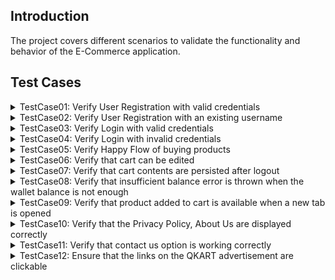 ## Introduction
The project covers different scenarios to validate the functionality and behavior of the E-Commerce application.

## Test Cases
<details>
<summary>TestCase01: Verify User Registration with valid credentials</summary>
<details>
<summary>Details</summary>

- **Objective**: To verify that a new user can successfully register with valid credentials.
- **Steps**:
  1. Navigate to the registration page.
  2. Enter valid user details (username, password, etc.).
  3. Click on the registration button.
  4. Verify if the registration is successful and the user is redirected to the home page.
</details>
<details>
<summary>Screenshots</summary>

![TestCase01_Login_Passed.png]('./screenshots/TestCase01_Login_Passed.png')

![TestCase01_Registration_Passed.png]('./screenshots/TestCase01_Registration_Passed.png')

![TestCase01_StartTestCase.png]('./screenshots/TestCase01_StartTestCase.png')

</details>
</details>

<details>
<summary>TestCase02: Verify User Registration with an existing username</summary>
<details>
<summary>Details</summary>

- **Objective**: To verify that the registration process prevents using an existing username.
- **Steps**:
  1. Navigate to the registration page.
  2. Enter an existing username and valid credentials.
  3. Click on the registration button.
  4. Verify if the registration fails and displays an appropriate error message.
</details>
<details>
<summary>Screenshots</summary>

![TestCase02_Reregistration_Blocked.png]('./screenshots/TestCase02_Reregistration_Blocked.png')

![TestCase02_StartTestCase.png]('./screenshots/TestCase02_StartTestCase.png')

</details>
</details>

<details>
<summary>TestCase03: Verify Login with valid credentials</summary>
<details>
<summary>Details</summary>

- **Objective**: To verify that a registered user can login with valid credentials.
- **Steps**:
  1. Navigate to the login page.
  2. Enter valid username and password.
  3. Click on the login button.
  4. Verify if the login is successful and the user is redirected to the home page.
</details>
<details>
<summary>Screenshots</summary>

![TestCase03_StartTestCase.png]('./screenshots/TestCase03_StartTestCase.png')

</details>
</details>

<details>
<summary>TestCase04: Verify Login with invalid credentials</summary>
<details>
<summary>Details</summary>

- **Objective**: To verify that the login process fails with invalid credentials.
- **Steps**:
  1. Navigate to the login page.
  2. Enter invalid username and password.
  3. Click on the login button.
  4. Verify if the login fails and an appropriate error message is displayed.
</details>
<details>
<summary>Screenshots</summary>

![TestCase04_SizeChart_Closed.png]('./screenshots/TestCase04_SizeChart_Closed.png')

![TestCase04_SizeChart_Opened.png]('./screenshots/TestCase04_SizeChart_Opened.png')

![TestCase04_SizeChart_Presence.png]('./screenshots/TestCase04_SizeChart_Presence.png')

![TestCase04_SizeChart_Validated.png]('./screenshots/TestCase04_SizeChart_Validated.png')

![TestCase04_StartTestCase.png]('./screenshots/TestCase04_StartTestCase.png')

</details>
</details>

<details>
<summary>TestCase05: Verify Happy Flow of buying products</summary>
<details>
<summary>Details</summary>

- **Objective**: To verify the happy flow of buying products from the website.
- **Steps**:
  1. Register a new user.
  2. Login with the newly registered user's credentials.
  3. Add products to the cart.
  4. Go to the checkout page and place the order.
  5. Verify if the order is placed successfully.
</details>
<details>
<summary>Screenshots</summary>

![TestCase05_HappyFlow_Verified.png]('./screenshots/TestCase05_HappyFlow_Verified.png')

![TestCase05_StartTestCase.png]('./screenshots/TestCase05_StartTestCase.png')

</details>
</details>

<details>
<summary>TestCase06: Verify that cart can be edited</summary>
<details>
<summary>Details</summary>

- **Objective**: To verify that the cart can be edited by adding/removing products.
- **Steps**:
  1. Register a new user.
  2. Login with the newly registered user's credentials.
  3. Add products to the cart.
  4. Update the quantity of products in the cart.
  5. Verify if the cart is updated accordingly.
</details>
<details>
<summary>Screenshots</summary>

![TestCase06_Cart_Edit_Verified.png]('./screenshots/TestCase06_Cart_Edit_Verified.png')

![TestCase06_StartTestCase.png]('./screenshots/TestCase06_StartTestCase.png')

</details>
</details>

<details>
<summary>TestCase07: Verify that cart contents are persisted after logout</summary>
<details>
<summary>Details</summary>

- **Objective**: To verify that the cart contents are persisted even after the user logs out.
- **Steps**:
  1. Register a new user.
  2. Login with the newly registered user's credentials.
  3. Add products to the cart.
  4. Log out the user.
  5. Log in again with the same user's credentials.
  6. Verify if the cart contents are still present.
</details>
<details>
<summary>Screenshots</summary>

![TestCase07_Cart_Contents_Persisted.png]('./screenshots/TestCase07_Cart_Contents_Persisted.png')

![TestCase07_StartTestCase.png]('./screenshots/TestCase07_StartTestCase.png')

</details>
</details>

<details>
<summary>TestCase08: Verify that insufficient balance error is thrown when the wallet balance is not enough</summary>
<details>
<summary>Details</summary>

- **Objective**: To verify that an insufficient balance error is thrown when the wallet balance is not enough to place an order.
- **Steps**:
  1. Register a new user.
  2. Login with the newly registered user's credentials.
  3. Add products to the cart with a high quantity.
  4. Go to the checkout page and place the order.
  5. Verify if the insufficient balance error message is displayed.
</details>
<details>
<summary>Screenshots</summary>

![TestCase08_Insufficient_Balance_Error.png]('./screenshots/TestCase08_Insufficient_Balance_Error.png')

![TestCase08_StartTestCase.png]('./screenshots/TestCase08_StartTestCase.png')

</details>
</details>

<details>
<summary>TestCase09: Verify that product added to cart is available when a new tab is opened</summary>
<details>
<summary>Details</summary>

- **Objective**: To verify that a product added to the cart is available when a new tab is opened.
- **Steps**:
  1. Register a new user.
  2. Login with the newly registered user's credentials.
  3. Add a product to the cart.
  4. Open a new tab and navigate to the website.
  5. Verify if the cart contents are still present.
</details>
<details>
<summary>Screenshots</summary>

![TestCase09_EndTestCase.png]('./screenshots/TestCase09_EndTestCase.png')

![TestCase09_StartTestCase.png]('./screenshots/TestCase09_StartTestCase.png')

</details>
</details>

<details>
<summary>TestCase10: Verify that the Privacy Policy, About Us are displayed correctly</summary>
<details>
<summary>Details</summary>

- **Objective**: To verify that the Privacy Policy and About Us pages are displayed correctly.
- **Steps**:
  1. Register a new user.
  2. Login with the newly registered user's credentials.
  3. Click on the Privacy Policy link.
  4. Verify if the Privacy Policy page is displayed correctly.
  5. Click on the About Us link.
  6. Verify if the About Us page is displayed correctly.
</details>
<details>
<summary>Screenshots</summary>

![TestCase10_EndTestCase.png]('./screenshots/TestCase10_EndTestCase.png')

![TestCase10_StartTestCase.png]('./screenshots/TestCase10_StartTestCase.png')

</details>
</details>

<details>
<summary>TestCase11: Verify that contact us option is working correctly</summary>
<details>
<summary>Details</summary>

- **Objective**: To verify that the Contact Us option is working correctly.
- **Steps**:
  1. Navigate to the Contact Us page.
  2. Enter name, email, and message.
  3. Click on the Contact Us button.
  4. Verify if the Contact Us form submission is successful.
</details>
<details>
<summary>Screenshots</summary>

![TestCase11_EndTestCase.png]('./screenshots/TestCase11_EndTestCase.png')

![TestCase11_StartTestCase.png]('./screenshots/TestCase11_StartTestCase.png')

</details>
</details>

<details>
<summary>TestCase12: Ensure that the links on the QKART advertisement are clickable</summary>
<details>
<summary>Details</summary>

- **Objective**: To ensure that the links on the QKART advertisement are clickable.
- **Steps**:
  1. Register a new user.
  2. Login with the newly registered user's credentials.
  3. Add a product to the cart.
  4. Go to the checkout page and place the order.
  5. Verify if the QKART advertisements are displayed.
  6. Verify if the links on the QKART advertisements are clickable.
</details>
<details>
<summary>Screenshots</summary>

![TestCase12_EndTestCase.png]('./screenshots/TestCase12_EndTestCase.png')

![TestCase12_StartTestCase.png]('./screenshots/TestCase12_StartTestCase.png')

</details>
</details>

